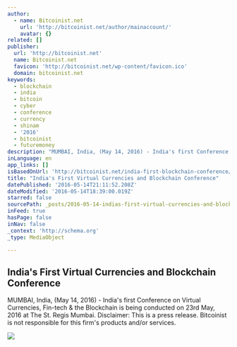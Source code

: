 ```yaml
---
author:
  - name: Bitcoinist.net
    url: 'http://bitcoinist.net/author/mainaccount/'
    avatar: {}
related: []
publisher:
  url: 'http://bitcoinist.net'
  name: Bitcoinist.net
  favicon: 'http://bitcoinist.net/wp-content/favicon.ico'
  domain: bitcoinist.net
keywords:
  - blockchain
  - india
  - bitcoin
  - cyber
  - conference
  - currency
  - shinam
  - '2016'
  - bitcoinist
  - futuremoney
description: "MUMBAI, India, (May 14, 2016) - India's first Conference on Virtual Currencies, Fin-tech & the Blockchain is being conducted on 23rd May, 2016 at The St. Regis Mumbai. Disclaimer: This is a press release. Bitcoinist is not responsible for this firm's products and/or services."
inLanguage: en
app_links: []
isBasedOnUrl: 'http://bitcoinist.net/india-first-blockchain-conference/'
title: "India's First Virtual Currencies and Blockchain Conference"
datePublished: '2016-05-14T21:11:52.208Z'
dateModified: '2016-05-14T18:39:00.019Z'
starred: false
sourcePath: _posts/2016-05-14-indias-first-virtual-currencies-and-blockchain-conference.md
inFeed: true
hasPage: false
inNav: false
_context: 'http://schema.org'
_type: MediaObject

---
```

<article style=""><h1>India's First Virtual Currencies and Blockchain Conference</h1><p>MUMBAI, India, (May 14, 2016) - India's first Conference on Virtual Currencies, Fin-tech &amp; the Blockchain is being conducted on 23rd May, 2016 at The St. Regis Mumbai. Disclaimer: This is a press release. Bitcoinist is not responsible for this firm's products and/or services.</p><img src="http://bitcoinist.net/wp-content/uploads/2016/05/Mumbai.jpg" /></article>